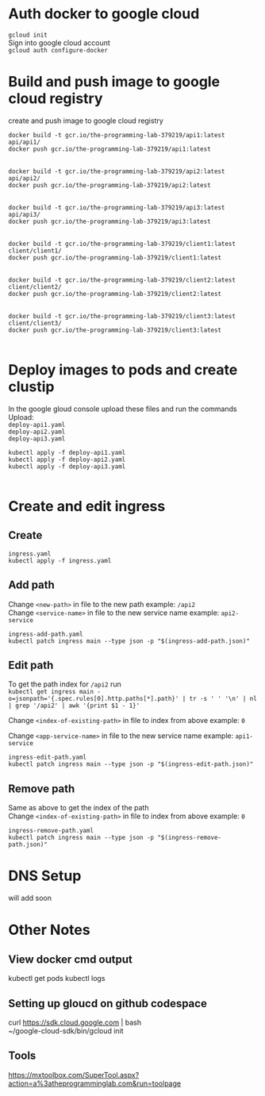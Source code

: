 
# Auth docker to google cloud
`gcloud init`<br>
Sign into google cloud account<br>
`gcloud auth configure-docker`

# Build and push image to google cloud registry
create and push image to google cloud registry<br>

`docker build -t gcr.io/the-programming-lab-379219/api1:latest api/api1/`<br>
`docker push gcr.io/the-programming-lab-379219/api1:latest`<br>
<br>

`docker build -t gcr.io/the-programming-lab-379219/api2:latest api/api2/`<br>
`docker push gcr.io/the-programming-lab-379219/api2:latest`<br>
<br>

`docker build -t gcr.io/the-programming-lab-379219/api3:latest api/api3/`<br>
`docker push gcr.io/the-programming-lab-379219/api3:latest`<br>
<br>

`docker build -t gcr.io/the-programming-lab-379219/client1:latest client/client1/`<br>
`docker push gcr.io/the-programming-lab-379219/client1:latest`<br>
<br>

`docker build -t gcr.io/the-programming-lab-379219/client2:latest client/client2/`<br>
`docker push gcr.io/the-programming-lab-379219/client2:latest`<br>
<br>

`docker build -t gcr.io/the-programming-lab-379219/client3:latest client/client3/`<br>
`docker push gcr.io/the-programming-lab-379219/client3:latest`<br>
<br>

# Deploy images to pods and create clustip
In the google gloud console upload these files and run the commands<br>
Upload:<br>
`deploy-api1.yaml`<br>
`deploy-api2.yaml`<br>
`deploy-api3.yaml`<br>


`kubectl apply -f deploy-api1.yaml`<br>
`kubectl apply -f deploy-api2.yaml`<br>
`kubectl apply -f deploy-api3.yaml`<br>
<br>



# Create and edit ingress


## Create
`ingress.yaml`<br>
`kubectl apply -f ingress.yaml`<br>

## Add path
Change `<new-path>` in file to the new path example: `/api2`<br>
Change `<service-name>` in file to the new service name example: `api2-service`<br>

`ingress-add-path.yaml`<br>
`kubectl patch ingress main --type json -p "$(ingress-add-path.json)"`<br>

## Edit path
To get the path index for `/api2` run<br>
`kubectl get ingress main -o=jsonpath='{.spec.rules[0].http.paths[*].path}' | tr -s ' ' '\n' | nl | grep '/api2' | awk '{print $1 - 1}'`<br>

Change `<index-of-existing-path>` in file to index from above example: `0`<br>

Change `<app-service-name>` in file to the new service name example: `api1-service`<br>

`ingress-edit-path.yaml`<br>
`kubectl patch ingress main --type json -p "$(ingress-edit-path.json)"`<br>

## Remove path
Same as above to get the index of the path<br>
Change `<index-of-existing-path>` in file to index from above example: `0`<br>

`ingress-remove-path.yaml`<br>
`kubectl patch ingress main --type json -p "$(ingress-remove-path.json)"`<br>



# DNS Setup
will add soon

# Other Notes
## View docker cmd output
kubectl get pods
kubectl logs <pod>


## Setting up gloucd on github codespace
curl https://sdk.cloud.google.com | bash <br>
~/google-cloud-sdk/bin/gcloud init


## Tools
https://mxtoolbox.com/SuperTool.aspx?action=a%3atheprogramminglab.com&run=toolpage



